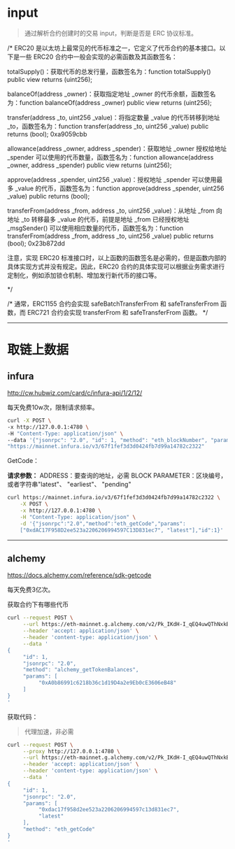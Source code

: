 # input

> 通过解析合约创建时的交易 input，判断是否是 ERC 协议标准。


/*
ERC20 是以太坊上最常见的代币标准之一，它定义了代币合约的基本接口。以下是一些 ERC20 合约中一般会实现的必需函数及其函数签名：

totalSupply()：获取代币的总发行量，函数签名为：function totalSupply() public view returns (uint256);

balanceOf(address _owner)：获取指定地址 _owner 的代币余额，函数签名为：function balanceOf(address _owner) public view returns (uint256);

transfer(address _to, uint256 _value)：将指定数量 _value 的代币转移到地址 _to，函数签名为：function transfer(address _to, uint256 _value) public returns (bool);
0xa9059cbb

allowance(address _owner, address _spender)：获取地址 _owner 授权给地址 _spender 可以使用的代币数量，函数签名为：function allowance(address _owner, address _spender) public view returns (uint256);

approve(address _spender, uint256 _value)：授权地址 _spender 可以使用最多 _value 的代币，函数签名为：function approve(address _spender, uint256 _value) public returns (bool);

transferFrom(address _from, address _to, uint256 _value)：从地址 _from 向地址 _to 转移最多 _value 的代币，前提是地址 _from 已经授权地址 _msgSender() 可以使用相应数量的代币，函数签名为：function transferFrom(address _from, address _to, uint256 _value) public returns (bool);
0x23b872dd

注意，实现 ERC20 标准接口时，以上函数的函数签名是必需的，但是函数内部的具体实现方式并没有规定。因此，ERC20 合约的具体实现可以根据业务需求进行定制化，例如添加锁仓机制、增加发行新代币的接口等。

*/

/*
通常，ERC1155 合约会实现 safeBatchTransferFrom 和 safeTransferFrom 函数，而 ERC721 合约会实现 transferFrom 和 safeTransferFrom 函数。
*/


---

# 取链上数据

## infura 

http://cw.hubwiz.com/card/c/infura-api/1/2/12/

每天免费10w次，限制请求频率。

```bash
curl -X POST \
-x http://127.0.0.1:4780 \
-H "Content-Type: application/json" \
--data '{"jsonrpc": "2.0", "id": 1, "method": "eth_blockNumber", "params": []}' \
"https://mainnet.infura.io/v3/67f1fef3d3d0424fb7d99a14782c2322"
```


GetCode：

**请求参数：**
ADDRESS：要查询的地址，必需
BLOCK PARAMETER：区块编号，或者字符串"latest"、 "earliest"、 "pending"

```bash
curl https://mainnet.infura.io/v3/67f1fef3d3d0424fb7d99a14782c2322 \
    -X POST \
    -x http://127.0.0.1:4780 \
    -H "Content-Type: application/json" \
    -d '{"jsonrpc":"2.0","method":"eth_getCode","params": 
    ["0xdAC17F958D2ee523a2206206994597C13D831ec7", "latest"],"id":1}'
```

---

## alchemy

https://docs.alchemy.com/reference/sdk-getcode

每天免费3亿次。

获取合约下有哪些代币
```bash
curl --request POST \
     --url https://eth-mainnet.g.alchemy.com/v2/Pk_IKdH-I_qEQ4uwQThNxkB-CD_6RHaY \
     --header 'accept: application/json' \
     --header 'content-type: application/json' \
     --data '
{
     "id": 1,
     "jsonrpc": "2.0",
     "method": "alchemy_getTokenBalances",
     "params": [
          "0xA0b86991c6218b36c1d19D4a2e9Eb0cE3606eB48"
     ]
}
'
```


获取代码：

> 代理加速，非必需

```bash
curl --request POST \
     --proxy http://127.0.0.1:4780 \
     --url https://eth-mainnet.g.alchemy.com/v2/Pk_IKdH-I_qEQ4uwQThNxkB-CD_6RHaY \
     --header 'accept: application/json' \
     --header 'content-type: application/json' \
     --data '
{
     "id": 1,
     "jsonrpc": "2.0",
     "params": [
          "0xdac17f958d2ee523a2206206994597c13d831ec7",
          "latest"
     ],
     "method": "eth_getCode"
}
'
```